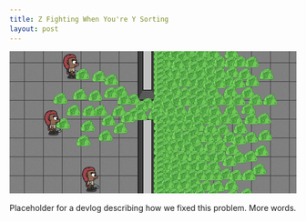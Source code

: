 ```yaml
---
title: Z Fighting When You're Y Sorting
layout: post
---
```


<img src="/assets/images/slimes_screenshot_with_logo.png" alt="">

Placeholder for a devlog describing how we fixed this problem. More words.
